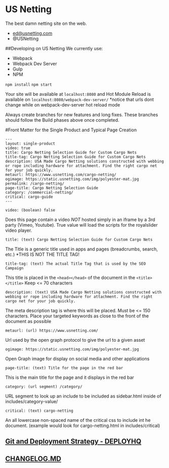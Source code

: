 # US Netting
The best damn netting site on the web.
- ed@usnetting.com
- @USNetting

##Developing on US Netting
We currently use:
- Webpack
- Webpack Dev Server
- Gulp
- NPM

```npm install```
```npm start```

Your site will be available at ```localhost:8080``` and Hot Module Reload is available on ```localhost:8080/webpack-dev-server/``` *notice that urls dont change while on webpack-dev-server hot reload mode

Always create branches for new features and long fixes. These branches should follow the Build phases above once completed.

#Front Matter for the Single Product and Typical Page Creation

```
---
layout: single-product
video: true
title: Cargo Netting Selection Guide for Custom Cargo Nets
title-tag: Cargo Netting Selection Guide for Custom Cargo Nets
description: USA Made Cargo Netting solutions constructed with webbing or rope including hardware for attachment. Find the right cargo net for your job quickly.
metaurl: https://www.usnetting.com/cargo-netting/
ogimage: https://static.usnetting.com/img/polyester-mat.jpg
permalink: /cargo-netting/
page-title: Cargo Netting Selection Guide
category: /commercial-netting/
critical: cargo-guide
---
```

```
video: (boolean) false
```
Does this page contain a video *NOT* hosted simply in an iframe by a 3rd party (Vimeo, Youtube).  True value will load the scripts for the royalslider video player.

```
title: (text) Cargo Netting Selection Guide for Custom Cargo Nets
```
The Title is a generic title used in apps and pages (breadcrumbs, search, etc.) *THIS IS NOT THE TITLE TAG!

```
title-tag: (text) The actual Title Tag that is used by the SEO Campaign
```
This title is placed in the ```<head></head>``` of the document in the ```<title></title>```
Keep <= 70 characters

```
description: (text) USA Made Cargo Netting solutions constructed with webbing or rope including hardware for attachment. Find the right cargo net for your job quickly.
```
The meta description tag is where this will be placed. Must be <= 150 characters. Place your targeted keywords as close to the front of the document as possible

```
metaurl: (url) https://www.usnetting.com/
```
Url used by the open graph protocol to give the url to a given asset

```
ogimage: https://static.usnetting.com/img/polyester-mat.jpg
```
Open Graph image for display on social media and other applications

```
page-title: (text) Title for the page in the red bar
```
This is the main title for the page and it displays in the red bar

```
category: (url segment) /category/
```
URL segment to look up an include to be included as sidebar.html inside of includes/category-value/

```
critical: (text) cargo-netting
```
An all lowercase non-spaced name of the critical css to include int he document. (example would look for cargo-netting.html in includes/critical)




## <a href="PASTDEPLOY.md">Git and Deployment Strategy - DEPLOYHQ</a>
## <a href="CHANGELOG.md">CHANGELOG.MD</a>

